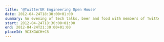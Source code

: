 ```yaml
---
title: '@TwitterUK Engineering Open House'
date: 2012-04-24T18:30:00+01:00
summary: An evening of tech talks, beer and food with members of Twitter’s US- and London-based engineering teams.
start: 2012-04-24T18:30:00+01:00
end: 2012-04-24T21:30:00+01:00
placeId: 9C3XGWCH+C8
---
```

